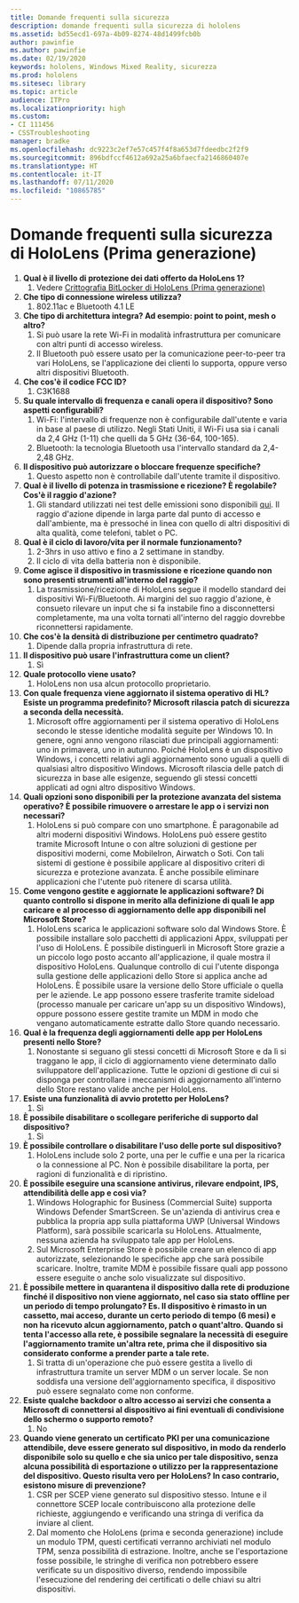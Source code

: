 ```yaml
---
title: Domande frequenti sulla sicurezza
description: domande frequenti sulla sicurezza di hololens
ms.assetid: bd55ecd1-697a-4b09-8274-48d1499fcb0b
author: pawinfie
ms.author: pawinfie
ms.date: 02/19/2020
keywords: hololens, Windows Mixed Reality, sicurezza
ms.prod: hololens
ms.sitesec: library
ms.topic: article
audience: ITPro
ms.localizationpriority: high
ms.custom:
- CI 111456
- CSSTroubleshooting
manager: bradke
ms.openlocfilehash: dc9223c2ef7e57c457f4f8a653d7fdeedbc2f2f9
ms.sourcegitcommit: 896bdfccf4612a692a25a6bfaecfa2146860407e
ms.translationtype: HT
ms.contentlocale: it-IT
ms.lasthandoff: 07/11/2020
ms.locfileid: "10865785"
---
```

# Domande frequenti sulla sicurezza di HoloLens (Prima generazione)

1. **Qual è il livello di protezione dei dati offerto da HoloLens 1?**
    1. Vedere [Crittografia BitLocker di HoloLens (Prima generazione)](hololens1-encryption.md)
1. **Che tipo di connessione wireless utilizza?**
    1. 802.11ac e Bluetooth 4.1 LE
1. **Che tipo di architettura integra?  Ad esempio: point to point, mesh o altro?**
    1. Si può usare la rete Wi-Fi in modalità infrastruttura per comunicare con altri punti di accesso wireless.
    1. Il Bluetooth può essere usato per la comunicazione peer-to-peer tra vari HoloLens, se l'applicazione dei clienti lo supporta, oppure verso altri dispositivi Bluetooth.
1. **Che cos'è il codice FCC ID?**
    1. C3K1688
1. **Su quale intervallo di frequenza e canali opera il dispositivo? Sono aspetti configurabili?**
    1. Wi-Fi: l'intervallo di frequenze non è configurabile dall'utente e varia in base al paese di utilizzo. Negli Stati Uniti, il Wi-Fi usa sia i canali da 2,4 GHz (1-11) che quelli da 5 GHz (36-64, 100-165).
    1. Bluetooth: la tecnologia Bluetooth usa l'intervallo standard da 2,4-2,48 GHz.
1. **Il dispositivo può autorizzare o bloccare frequenze specifiche?**
    1. Questo aspetto non è controllabile dall'utente tramite il dispositivo.
1. **Qual è il livello di potenza in trasmissione e ricezione? È regolabile? Cos'è il raggio d'azione?**
    1. Gli standard utilizzati nei test delle emissioni sono disponibili [qui](https://fccid.io/C3K1688). Il raggio d'azione dipende in larga parte dal punto di accesso e dall'ambiente, ma è pressoché in linea con quello di altri dispositivi di alta qualità, come telefoni, tablet o PC.
1. **Qual è il ciclo di lavoro/vita per il normale funzionamento?**
    1. 2-3hrs in uso attivo e fino a 2 settimane in standby.
    1. Il ciclo di vita della batteria non è disponibile.
1. **Come agisce il dispositivo in trasmissione e ricezione quando non sono presenti strumenti all'interno del raggio?**
    1. La trasmissione/ricezione di HoloLens segue il modello standard dei dispositivi Wi-Fi/Bluetooth. Ai margini del suo raggio d'azione, è consueto rilevare un input che si fa instabile fino a disconnettersi completamente, ma una volta tornati all'interno del raggio dovrebbe riconnettersi rapidamente.
1. **Che cos'è la densità di distribuzione per centimetro quadrato?**
    1. Dipende dalla propria infrastruttura di rete.
1. **Il dispositivo può usare l'infrastruttura come un client?**
    1. Sì
1. **Quale protocollo viene usato?**
    1. HoloLens non usa alcun protocollo proprietario.
1. **Con quale frequenza viene aggiornato il sistema operativo di HL?  Esiste un programma predefinito?  Microsoft rilascia patch di sicurezza a seconda della necessità.**
    1. Microsoft offre aggiornamenti per il sistema operativo di HoloLens secondo le stesse identiche modalità seguite per Windows 10. In genere, ogni anno vengono rilasciati due principali aggiornamenti: uno in primavera, uno in autunno. Poiché HoloLens è un dispositivo Windows, i concetti relativi agli aggiornamento sono uguali a quelli di qualsiasi altro dispositivo Windows. Microsoft rilascia delle patch di sicurezza in base alle esigenze, seguendo gli stessi concetti applicati ad ogni altro dispositivo Windows.
1. **Quali opzioni sono disponibili per la protezione avanzata del sistema operativo?  È possibile rimuovere o arrestare le app o i servizi non necessari?**
    1. HoloLens si può compare con uno smartphone. È paragonabile ad altri moderni dispositivi Windows. HoloLens può essere gestito tramite Microsoft Intune o con altre soluzioni di gestione per dispositivi moderni, come MobileIron, Airwatch o Soti. Con tali sistemi di gestione è possibile applicare al dispositivo criteri di sicurezza e protezione avanzata. È anche possibile eliminare applicazioni che l'utente può ritenere di scarsa utilità.
1. **Come vengono gestite e aggiornate le applicazioni software? Di quanto controllo si dispone in merito alla definizione di quali le app caricare e al processo di aggiornamento delle app disponibili nel Microsoft Store?**
    1. HoloLens scarica le applicazioni software solo dal Windows Store. È possibile installare solo pacchetti di applicazioni Appx, sviluppati per l'uso di HoloLens. È possibile distinguerli in Microsoft Store grazie a un piccolo logo posto accanto all'applicazione, il quale mostra il dispositivo HoloLens. Qualunque controllo di cui l'utente disponga sulla gestione delle applicazioni dello Store si applica anche ad HoloLens. È possibile usare la versione dello Store ufficiale o quella per le aziende. Le app possono essere trasferite tramite sideload (processo manuale per caricare un'app su un dispositivo Windows), oppure possono essere gestite tramite un MDM in modo che vengano automaticamente estratte dallo Store quando necessario.
1. **Qual è la frequenza degli aggiornamenti delle app per HoloLens presenti nello Store?**
    1. Nonostante si seguano gli stessi concetti di Microsoft Store e da lì si traggano le app, il ciclo di aggiornamento viene determinato dallo sviluppatore dell'applicazione. Tutte le opzioni di gestione di cui si disponga per controllare i meccanismi di aggiornamento all'interno dello Store restano valide anche per HoloLens.
1. **Esiste una funzionalità di avvio protetto per HoloLens?**
    1. Sì
1. **È possibile disabilitare o scollegare periferiche di supporto dal dispositivo?**
    1. Sì
1. **È possibile controllare o disabilitare l'uso delle porte sul dispositivo?**
    1. HoloLens include solo 2 porte, una per le cuffie e una per la ricarica o la connessione al PC. Non è possibile disabilitare la porta, per ragioni di funzionalità e di ripristino.
1. **È possibile eseguire una scansione antivirus, rilevare endpoint, IPS, attendibilità delle app e così via?**
    1. Windows Holographic for Business (Commercial Suite) supporta Windows Defender SmartScreen. Se un'azienda di antivirus crea e pubblica la propria app sulla piattaforma UWP (Universal Windows Platform), sarà possibile scaricarla su HoloLens. Attualmente, nessuna azienda ha sviluppato tale app per HoloLens.
    1. Sul Microsoft Enterprise Store è possibile creare un elenco di app autorizzate, selezionando le specifiche app che sarà possibile scaricare. Inoltre, tramite MDM è possibile fissare quali app possono essere eseguite o anche solo visualizzate sul dispositivo.
1. **È possibile mettere in quarantena il dispositivo dalla rete di produzione finché il dispositivo non viene aggiornato, nel caso sia stato offline per un periodo di tempo prolungato?  Es. Il dispositivo è rimasto in un cassetto, mai acceso, durante un certo periodo di tempo (6 mesi) e non ha ricevuto alcun aggiornamento, patch o quant'altro. Quando si tenta l'accesso alla rete, è possibile segnalare la necessità di eseguire l'aggiornamento tramite un'altra rete, prima che il dispositivo sia considerato conforme a prender parte a tale rete.**
    1. Si tratta di un'operazione che può essere gestita a livello di infrastruttura tramite un server MDM o un server locale. Se non soddisfa una versione dell'aggiornamento specifica, il dispositivo può essere segnalato come non conforme.
1. **Esiste qualche backdoor o altro accesso ai servizi che consenta a Microsoft di connettersi al dispositivo ai fini eventuali di condivisione dello schermo o supporto remoto?**
    1. No
1. **Quando viene generato un certificato PKI per una comunicazione attendibile, deve essere generato sul dispositivo, in modo da renderlo disponibile solo su quello e che sia unico per tale dispositivo, senza alcuna possibilità di esportazione o utilizzo per la rappresentazione del dispositivo. Questo risulta vero per HoloLens? In caso contrario, esistono misure di prevenzione?**
    1. CSR per SCEP viene generato sul dispositivo stesso. Intune e il connettore SCEP locale contribuiscono alla protezione delle richieste, aggiungendo e verificando una stringa di verifica da inviare al client.
    1. Dal momento che HoloLens (prima e seconda generazione) include un modulo TPM, questi certificati verranno archiviati nel modulo TPM, senza possibilità di estrazione. Inoltre, anche se l'esportazione fosse possibile, le stringhe di verifica non potrebbero essere verificate su un dispositivo diverso, rendendo impossibile l'esecuzione del rendering dei certificati o delle chiavi su altri dispositivi.
